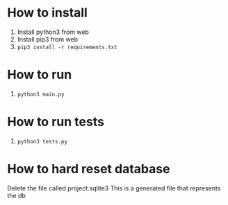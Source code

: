 # How to install
1. Install python3 from web
2. Install pip3 from web
3. `pip3 install -r requirements.txt`

# How to run
1. `python3 main.py`

# How to run tests
1. `python3 tests.py`

# How to hard reset database
Delete the file called project.sqlite3
This is a generated file that represents the db
